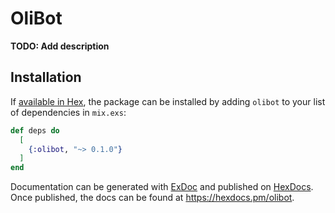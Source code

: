 # OliBot

**TODO: Add description**

## Installation

If [available in Hex](https://hex.pm/docs/publish), the package can be installed
by adding `olibot` to your list of dependencies in `mix.exs`:

```elixir
def deps do
  [
    {:olibot, "~> 0.1.0"}
  ]
end
```

Documentation can be generated with [ExDoc](https://github.com/elixir-lang/ex_doc)
and published on [HexDocs](https://hexdocs.pm). Once published, the docs can
be found at <https://hexdocs.pm/olibot>.

